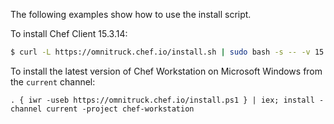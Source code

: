 The following examples show how to use the install script.

To install Chef Client 15.3.14:

``` bash
$ curl -L https://omnitruck.chef.io/install.sh | sudo bash -s -- -v 15.3.14
```

To install the latest version of Chef Workstation on Microsoft Windows
from the `current` channel:

``` none
. { iwr -useb https://omnitruck.chef.io/install.ps1 } | iex; install -channel current -project chef-workstation
```